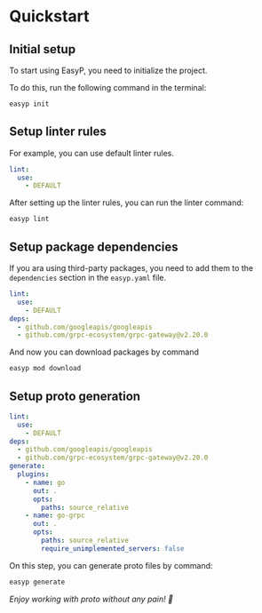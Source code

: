 # Quickstart

## Initial setup

To start using EasyP, you need to initialize the project.

To do this, run the following command in the terminal:

```bash
easyp init 
```

## Setup linter rules

For example, you can use default linter rules.

```yaml
lint:
  use:
    - DEFAULT
```

After setting up the linter rules, you can run the linter command:

```bash
easyp lint
```

## Setup package dependencies

If you ara using third-party packages,
you need to add them to the `dependencies` section in the `easyp.yaml` file.

```yaml
lint:
  use:
    - DEFAULT
deps:
  - github.com/googleapis/googleapis
  - github.com/grpc-ecosystem/grpc-gateway@v2.20.0
```

And now you can download packages by command

```bash
easyp mod download
```

## Setup proto generation

```yaml
lint:
  use:
    - DEFAULT
deps:
  - github.com/googleapis/googleapis
  - github.com/grpc-ecosystem/grpc-gateway@v2.20.0
generate:
  plugins:
    - name: go
      out: .
      opts:
        paths: source_relative
    - name: go-grpc
      out: .
      opts:
        paths: source_relative
        require_unimplemented_servers: false
```

On this step, you can generate proto files by command:

```bash
easyp generate
```

*Enjoy working with proto without any pain! 🚀*
